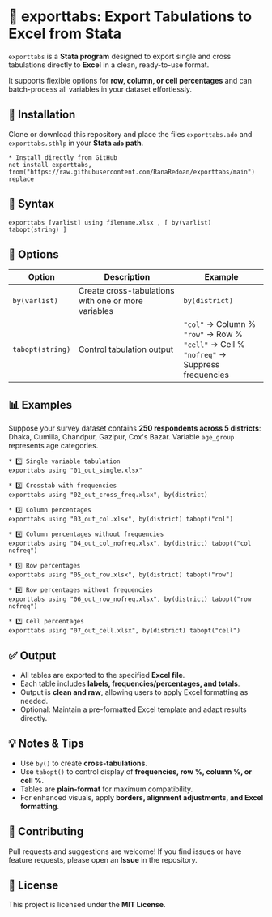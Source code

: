 <h1>🚀 exporttabs: Export Tabulations to Excel from Stata</h1>
<p><code>exporttabs</code> is a <strong>Stata program</strong> designed to export single and cross tabulations directly to <strong>Excel</strong> in a clean, ready-to-use format.</p>
<p>It supports flexible options for <strong>row, column, or cell percentages</strong> and can batch-process all variables in your dataset effortlessly.</p>

<h2>🔧 Installation</h2>
<p>Clone or download this repository and place the files <code>exporttabs.ado</code> and <code>exporttabs.sthlp</code> in your <strong>Stata <code>ado</code> path</strong>.</p>

<pre><code>* Install directly from GitHub
net install exporttabs, from("https://raw.githubusercontent.com/RanaRedoan/exporttabs/main") replace
</code></pre>

<h2>📖 Syntax</h2>
<pre><code>exporttabs [varlist] using filename.xlsx , [ by(varlist) tabopt(string) ]</code></pre>

<h2>📌 Options</h2>
<table>
    <thead>
        <tr>
            <th>Option</th>
            <th>Description</th>
            <th>Example</th>
        </tr>
    </thead>
    <tbody>
        <tr>
            <td><code>by(varlist)</code></td>
            <td>Create cross-tabulations with one or more variables</td>
            <td><code>by(district)</code></td>
        </tr>
        <tr>
            <td><code>tabopt(string)</code></td>
            <td>Control tabulation output</td>
            <td>
                <code>"col"</code> → Column %<br>
                <code>"row"</code> → Row %<br>
                <code>"cell"</code> → Cell %<br>
                <code>"nofreq"</code> → Suppress frequencies
            </td>
        </tr>
    </tbody>
</table>

<h2>📊 Examples</h2>
<p>Suppose your survey dataset contains <strong>250 respondents across 5 districts</strong>: Dhaka, Cumilla, Chandpur, Gazipur, Cox's Bazar. Variable <code>age_group</code> represents age categories.</p>

<pre><code>* 1️⃣ Single variable tabulation
exporttabs using "01_out_single.xlsx"

* 2️⃣ Crosstab with frequencies
exporttabs using "02_out_cross_freq.xlsx", by(district)

* 3️⃣ Column percentages
exporttabs using "03_out_col.xlsx", by(district) tabopt("col")

* 4️⃣ Column percentages without frequencies
exporttabs using "04_out_col_nofreq.xlsx", by(district) tabopt("col nofreq")

* 5️⃣ Row percentages
exporttabs using "05_out_row.xlsx", by(district) tabopt("row")

* 6️⃣ Row percentages without frequencies
exporttabs using "06_out_row_nofreq.xlsx", by(district) tabopt("row nofreq")

* 7️⃣ Cell percentages
exporttabs using "07_out_cell.xlsx", by(district) tabopt("cell")
</code></pre>

<h2>✅ Output</h2>
<ul>
    <li>All tables are exported to the specified <strong>Excel file</strong>.</li>
    <li>Each table includes <strong>labels, frequencies/percentages, and totals</strong>.</li>
    <li>Output is <strong>clean and raw</strong>, allowing users to apply Excel formatting as needed.</li>
    <li>Optional: Maintain a pre-formatted Excel template and adapt results directly.</li>
</ul>

<h2>💡 Notes & Tips</h2>
<ul>
    <li>Use <code>by()</code> to create <strong>cross-tabulations</strong>.</li>
    <li>Use <code>tabopt()</code> to control display of <strong>frequencies, row %, column %, or cell %</strong>.</li>
    <li>Tables are <strong>plain-format</strong> for maximum compatibility.</li>
    <li>For enhanced visuals, apply <strong>borders, alignment adjustments, and Excel formatting</strong>.</li>
</ul>

<h2>🤝 Contributing</h2>
<p>Pull requests and suggestions are welcome! If you find issues or have feature requests, please open an <strong>Issue</strong> in the repository.</p>

<h2>📜 License</h2>
<p>This project is licensed under the <strong>MIT License</strong>.</p>

</body>
</html>

